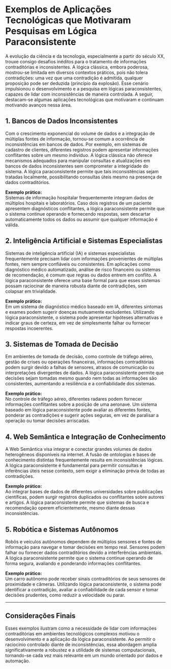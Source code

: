 
# Exemplos de Aplicações Tecnológicas que Motivaram Pesquisas em Lógica Paraconsistente

A evolução da ciência e da tecnologia, especialmente a partir do século XX, trouxe consigo desafios inéditos para o tratamento de informações contraditórias e inconsistentes. A lógica clássica, embora poderosa, mostrou-se limitada em diversos contextos práticos, pois não tolera contradições: uma vez que uma contradição é admitida, qualquer proposição pode ser deduzida (princípio da explosão). Esse cenário impulsionou o desenvolvimento e a pesquisa em lógicas paraconsistentes, capazes de lidar com inconsistências de maneira controlada. A seguir, destacam-se algumas aplicações tecnológicas que motivaram e continuam motivando avanços nessa área.

## 1. Bancos de Dados Inconsistentes

Com o crescimento exponencial do volume de dados e a integração de múltiplas fontes de informação, tornou-se comum a ocorrência de inconsistências em bancos de dados. Por exemplo, em sistemas de cadastro de clientes, diferentes registros podem apresentar informações conflitantes sobre um mesmo indivíduo. A lógica clássica não oferece mecanismos adequados para manipular consultas e atualizações em bancos de dados inconsistentes sem comprometer a integridade do sistema. A lógica paraconsistente permite que tais inconsistências sejam tratadas localmente, possibilitando consultas úteis mesmo na presença de dados contraditórios.

**Exemplo prático:**  
Sistemas de informação hospitalar frequentemente integram dados de múltiplos hospitais e laboratórios. Caso dois registros de um paciente apresentem diagnósticos conflitantes, a lógica paraconsistente permite que o sistema continue operando e fornecendo respostas, sem descartar automaticamente todos os dados ou assumir que qualquer informação é válida.

## 2. Inteligência Artificial e Sistemas Especialistas

Sistemas de inteligência artificial (IA) e sistemas especialistas frequentemente precisam lidar com informações provenientes de múltiplas fontes, nem sempre confiáveis ou consistentes. Em aplicações como diagnóstico médico automatizado, análise de risco financeiro ou sistemas de recomendação, é comum que regras ou dados entrem em conflito. A lógica paraconsistente oferece uma base formal para que esses sistemas possam raciocinar de maneira robusta diante de contradições, sem colapsar em trivialidade.

**Exemplo prático:**  
Em um sistema de diagnóstico médico baseado em IA, diferentes sintomas e exames podem sugerir doenças mutuamente excludentes. Utilizando lógica paraconsistente, o sistema pode apresentar hipóteses alternativas e indicar graus de certeza, em vez de simplesmente falhar ou fornecer respostas incoerentes.

## 3. Sistemas de Tomada de Decisão

Em ambientes de tomada de decisão, como controle de tráfego aéreo, gestão de crises ou operações financeiras, informações contraditórias podem surgir devido a falhas de sensores, atrasos de comunicação ou interpretações divergentes de dados. A lógica paraconsistente permite que decisões sejam tomadas mesmo quando nem todas as informações são consistentes, aumentando a resiliência e a confiabilidade dos sistemas.

**Exemplo prático:**  
No controle de tráfego aéreo, diferentes radares podem fornecer informações conflitantes sobre a posição de uma aeronave. Um sistema baseado em lógica paraconsistente pode avaliar as diferentes fontes, ponderar as contradições e sugerir ações seguras, em vez de paralisar a operação ou tomar decisões arriscadas.

## 4. Web Semântica e Integração de Conhecimento

A Web Semântica visa integrar e conectar grandes volumes de dados heterogêneos disponíveis na internet. A fusão de ontologias e bases de conhecimento distintas frequentemente resulta em inconsistências lógicas. A lógica paraconsistente é fundamental para permitir consultas e inferências úteis nesse contexto, sem exigir a eliminação prévia de todas as contradições.

**Exemplo prático:**  
Ao integrar bases de dados de diferentes universidades sobre publicações científicas, podem surgir registros duplicados ou conflitantes sobre autores e artigos. A lógica paraconsistente permite que sistemas de busca e recomendação operem eficientemente, mesmo diante dessas inconsistências.

## 5. Robótica e Sistemas Autônomos

Robôs e veículos autônomos dependem de múltiplos sensores e fontes de informação para navegar e tomar decisões em tempo real. Sensores podem falhar ou fornecer dados contraditórios devido a interferências ambientais. A lógica paraconsistente permite que o sistema continue operando de forma segura, avaliando e ponderando informações conflitantes.

**Exemplo prático:**  
Um carro autônomo pode receber sinais contraditórios de seus sensores de proximidade e câmeras. Utilizando lógica paraconsistente, o sistema pode identificar a contradição, avaliar a confiabilidade de cada sensor e tomar decisões prudentes, como reduzir a velocidade ou parar.

___

## Considerações Finais

Esses exemplos ilustram como a necessidade de lidar com informações contraditórias em ambientes tecnológicos complexos motivou o desenvolvimento e a aplicação da lógica paraconsistente. Ao permitir o raciocínio controlado diante de inconsistências, essa abordagem amplia significativamente a robustez e a utilidade de sistemas computacionais, tornando-se cada vez mais relevante em um mundo orientado por dados e automação.


